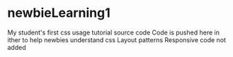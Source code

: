# newbieLearning1
My student's first css usage tutorial source code
Code is pushed here in ither to help newbies understand css Layout patterns
Responsive code not added
